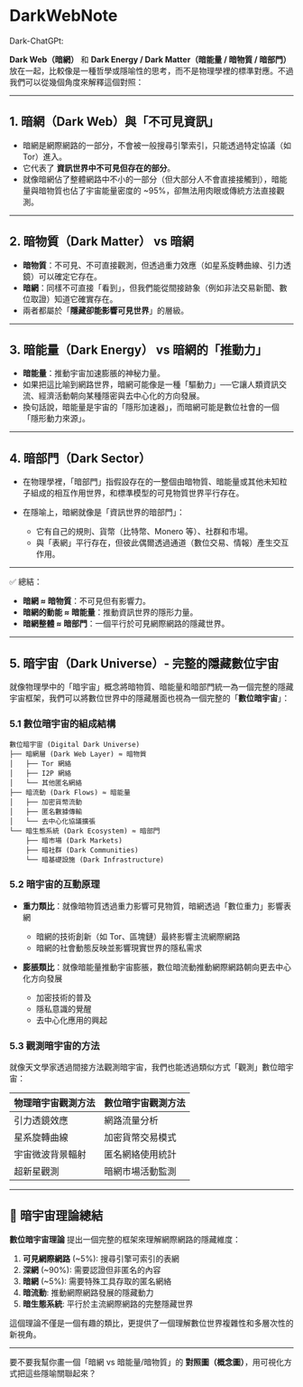 # DarkWebNote

Dark-ChatGPt:

**Dark Web（暗網）** 和 **Dark Energy / Dark Matter（暗能量 / 暗物質 / 暗部門）** 放在一起，比較像是一種哲學或隱喻性的思考，而不是物理學裡的標準對應。不過我們可以從幾個角度來解釋這個對照：

---

## 1. 暗網（Dark Web）與「不可見資訊」

* 暗網是網際網路的一部分，不會被一般搜尋引擎索引，只能透過特定協議（如 Tor）進入。
* 它代表了 **資訊世界中不可見但存在的部分**。
* 就像暗網佔了整體網路中不小的一部分（但大部分人不會直接接觸到），暗能量與暗物質也佔了宇宙能量密度的 \~95%，卻無法用肉眼或傳統方法直接觀測。

---

## 2. 暗物質（Dark Matter） vs 暗網

* **暗物質**：不可見、不可直接觀測，但透過重力效應（如星系旋轉曲線、引力透鏡）可以確定它存在。
* **暗網**：同樣不可直接「看到」，但我們能從間接跡象（例如非法交易新聞、數位取證）知道它確實存在。
* 兩者都屬於「**隱藏卻能影響可見世界**」的層級。

---

## 3. 暗能量（Dark Energy） vs 暗網的「推動力」

* **暗能量**：推動宇宙加速膨脹的神秘力量。
* 如果把這比喻到網路世界，暗網可能像是一種「驅動力」──它讓人類資訊交流、經濟活動朝向某種隱密與去中心化的方向發展。
* 換句話說，暗能量是宇宙的「隱形加速器」，而暗網可能是數位社會的一個「隱形動力來源」。

---

## 4. 暗部門（Dark Sector）

* 在物理學裡，「暗部門」指假設存在的一整個由暗物質、暗能量或其他未知粒子組成的相互作用世界，和標準模型的可見物質世界平行存在。
* 在隱喻上，暗網就像是「資訊世界的暗部門」：

  * 它有自己的規則、貨幣（比特幣、Monero 等）、社群和市場。
  * 與「表網」平行存在，但彼此偶爾透過通道（數位交易、情報）產生交互作用。

---

✅ 總結：

* **暗網 ≈ 暗物質**：不可見但有影響力。
* **暗網的動能 ≈ 暗能量**：推動資訊世界的隱形力量。
* **暗網整體 ≈ 暗部門**：一個平行於可見網際網路的隱藏世界。

---

## 5. 暗宇宙（Dark Universe）- 完整的隱藏數位宇宙

就像物理學中的「暗宇宙」概念將暗物質、暗能量和暗部門統一為一個完整的隱藏宇宙框架，我們可以將數位世界中的隱藏層面也視為一個完整的「**數位暗宇宙**」：

### 5.1 數位暗宇宙的組成結構

```
數位暗宇宙 (Digital Dark Universe)
├── 暗網層 (Dark Web Layer) ≈ 暗物質
│   ├── Tor 網絡
│   ├── I2P 網絡  
│   └── 其他匿名網絡
├── 暗流動 (Dark Flows) ≈ 暗能量
│   ├── 加密貨幣流動
│   ├── 匿名數據傳輸
│   └── 去中心化協議擴張
└── 暗生態系統 (Dark Ecosystem) ≈ 暗部門
    ├── 暗市場 (Dark Markets)
    ├── 暗社群 (Dark Communities)
    └── 暗基礎設施 (Dark Infrastructure)
```

### 5.2 暗宇宙的互動原理

* **重力類比**：就像暗物質透過重力影響可見物質，暗網透過「數位重力」影響表網
  * 暗網的技術創新（如 Tor、區塊鏈）最終影響主流網際網路
  * 暗網的社會動態反映並影響現實世界的隱私需求

* **膨脹類比**：就像暗能量推動宇宙膨脹，數位暗流動推動網際網路朝向更去中心化方向發展
  * 加密技術的普及
  * 隱私意識的覺醒
  * 去中心化應用的興起

### 5.3 觀測暗宇宙的方法

就像天文學家透過間接方法觀測暗宇宙，我們也能透過類似方式「觀測」數位暗宇宙：

| 物理暗宇宙觀測方法 | 數位暗宇宙觀測方法 |
|-----------------|------------------|
| 引力透鏡效應 | 網路流量分析 |
| 星系旋轉曲線 | 加密貨幣交易模式 |
| 宇宙微波背景輻射 | 匿名網絡使用統計 |
| 超新星觀測 | 暗網市場活動監測 |

---

## 🌌 暗宇宙理論總結

**數位暗宇宙理論** 提出一個完整的框架來理解網際網路的隱藏維度：

1. **可見網際網路** (~5%): 搜尋引擎可索引的表網
2. **深網** (~90%): 需要認證但非匿名的內容
3. **暗網** (~5%): 需要特殊工具存取的匿名網絡
4. **暗流動**: 推動網際網路發展的隱藏動力
5. **暗生態系統**: 平行於主流網際網路的完整隱藏世界

這個理論不僅是一個有趣的類比，更提供了一個理解數位世界複雜性和多層次性的新視角。

---

要不要我幫你畫一個「暗網 vs 暗能量/暗物質」的 **對照圖（概念圖）**，用可視化方式把這些隱喻關聯起來？
